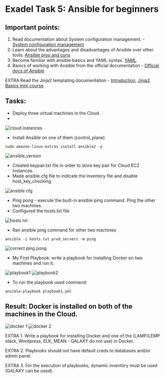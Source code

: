 # Exadel Task 5: Ansible for beginners
 
## Important points:
 
1. Read documentation about System configuration management. - [System configuration management](https://www.atlassian.com/continuous-delivery/principles/configuration-management)
2. Learn about the advantages and disadvantages of Ansible over other tools. [Ansible pros and cons](https://www.youtube.com/watch?v=1id6ERvfozo)
3. Become familiar with ansible basics and YAML syntax. [YAML](https://www.youtube.com/watch?v=1uFVr15xDGg)
4. Basics of working with Ansible from the official documentation - [Official docs of Ansible](https://docs.ansible.com/ansible/latest/user_guide/index.html#getting-started)

EXTRA Read the Jinja2 templating documentation - [Introduction](https://jinja2docs.readthedocs.io/en/stable/intro.html#experimental-python-3-support/), [Jinja2 Basics mini course](https://kodekloud.com/courses/jinja2-templating/)
 
## Tasks:
- Deploy three virtual machines in the Cloud. 
- 
![cloud instances](https://user-images.githubusercontent.com/85607071/157311790-7e1b1b31-ec7a-4a0a-bdc5-35d04b837144.png)
- Install Ansible on one of them (control_plane).
```
sudo amazon-linux-extras install ansible2 -y
```
![ansible_version](https://user-images.githubusercontent.com/85607071/157445202-d5c00538-1a1b-4d0f-af33-c65fd24ff325.png)

- Created keypair.txt file in order to store key pair for Cloud EC2 Instances.
- Made ansible.cfg file to indicate the inventory file and disable host_key_checking.

![ansible cfg](https://user-images.githubusercontent.com/85607071/157497378-622eda9e-4ce4-4c3d-9e72-e5430b59eaec.png)

- Ping pong - execute the built-in ansible ping command. Ping the other two machines.
- Configured the hosts.txt file 

![hosts txt](https://user-images.githubusercontent.com/85607071/157450003-9e7d9d38-d0ad-4701-8cd1-79af0d840a72.png)
- Ran ansible ping command for other two machines
```
ansible -i hosts.txt prod_servers -m ping
```
![correct ping pong](https://user-images.githubusercontent.com/85607071/157451323-a3b3702b-f005-41d4-abac-325e143d2770.png)

- My First Playbook: write a playbook for installing Docker on two machines and run it.

![playbook1](https://user-images.githubusercontent.com/85607071/157496012-76a41fb7-cb69-480a-bcf4-b04f6007b992.png)
![playbook2](https://user-images.githubusercontent.com/85607071/157496050-d2e9ea1e-51cd-4609-93c5-c4d77191ef55.png)

- To run the playbook used command:
```
ansible-playbook playbook1.yml
```
## Result: Docker is installed on both of the machines in the Cloud.

![docker 1](https://user-images.githubusercontent.com/85607071/157498717-5c4e2d7a-3bca-4f49-911a-c2fc4d9ad20a.png)
![docker 2](https://user-images.githubusercontent.com/85607071/157498737-1c9c2cda-80d9-4d72-8ee3-806b68eab1ce.png)


       
EXTRA 1. Write a playbook for installing Docker and one of the (LAMP/LEMP stack, Wordpress, ELK, MEAN - GALAXY do not use) in Docker.

EXTRA 2. Playbooks should not have default creds to databases and/or admin panel.

EXTRA 3. For the execution of playbooks, dynamic inventory must be used (GALAXY can be used).
